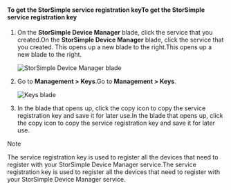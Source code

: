 <!--author=alkohli last changed: 06/22/17-->

#### <a name="to-get-the-storsimple-service-registration-key"></a><span data-ttu-id="6ce67-101">To get the StorSimple service registration key</span><span class="sxs-lookup"><span data-stu-id="6ce67-101">To get the StorSimple service registration key</span></span>

1. <span data-ttu-id="6ce67-102">On the **StorSimple Device Manager** blade, click the service that you created.</span><span class="sxs-lookup"><span data-stu-id="6ce67-102">On the **StorSimple Device Manager** blade, click the service that you created.</span></span> <span data-ttu-id="6ce67-103">This opens up a new blade to the right.</span><span class="sxs-lookup"><span data-stu-id="6ce67-103">This opens up a new blade to the right.</span></span>
   
     ![StorSimple Device Manager blade](./media/storsimple-8000-get-service-registration-key/createssdevman5.png)

2.  <span data-ttu-id="6ce67-105">Go to **Management > Keys**.</span><span class="sxs-lookup"><span data-stu-id="6ce67-105">Go to **Management > Keys**.</span></span>
   
     ![Keys blade](./media/storsimple-8000-get-service-registration-key/getregkey2.png)

3.  <span data-ttu-id="6ce67-107">In the blade that opens up, click the copy icon to copy the service registration key and save it for later use.</span><span class="sxs-lookup"><span data-stu-id="6ce67-107">In the blade that opens up, click the copy icon to copy the service registration key and save it for later use.</span></span>

> [!NOTE]
> <span data-ttu-id="6ce67-108">The service registration key is used to register all the devices that need to register with your StorSimple Device Manager service.</span><span class="sxs-lookup"><span data-stu-id="6ce67-108">The service registration key is used to register all the devices that need to register with your StorSimple Device Manager service.</span></span>


